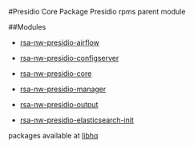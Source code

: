 #Presidio Core Package
Presidio rpms parent module

##Modules

* [rsa-nw-presidio-airflow](/rsa-nw-presidio-airflow/README.md)
    
* [rsa-nw-presidio-configserver](/rsa-nw-presidio-configserver/README.md)

* [rsa-nw-presidio-core](/rsa-nw-presidio-core/README.md)

* [rsa-nw-presidio-manager](/rsa-nw-presidio-manager/README.md)
   
* [rsa-nw-presidio-output](/rsa-nw-presidio-output/README.md)

* [rsa-nw-presidio-elasticsearch-init](/rsa-nw-presidio-elasticsearch-init/README.md)

packages available at [libhq](http://libhq-ro.rsa.lab.emc.com/SA/YUM/centos7/RSA/)